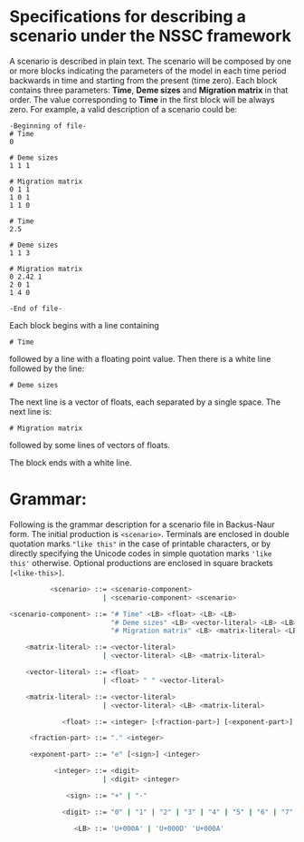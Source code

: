 # Specifications for describing a scenario under the NSSC framework

A scenario is described in plain text. The scenario will be composed by one or more blocks indicating the parameters of the model in each time period backwards in time and starting from the present (time zero). Each block contains three parameters: **Time**, **Deme sizes** and **Migration matrix** in that order. The value corresponding to **Time** in the first block will be always zero. For example, a valid description of a scenario could be:

```
-Beginning of file-
# Time
0

# Deme sizes
1 1 1

# Migration matrix
0 1 1
1 0 1
1 1 0

# Time
2.5

# Deme sizes
1 1 3

# Migration matrix
0 2.42 1
2 0 1
1 4 0

-End of file-
```

  

Each block begins with a line containing

  

```
# Time
```

followed by a line with a floating point value. Then there is a white line followed by the line:

```
# Deme sizes
```

The next line is a vector of floats, each separated by a single space. The next line is:

```
# Migration matrix
```

followed by some lines of vectors of floats.

The block ends with a white line.
 

# Grammar:
Following is the grammar description for a scenario file in Backus-Naur form. The initial production is ```<scenario>```. Terminals are enclosed in double quotation marks ```"like this"``` in the case of printable characters, or by directly specifying the Unicode codes in simple quotation marks ```'like this'``` otherwise. Optional productions are enclosed in square brackets ```[<like-this>]```. 

```bash
          <scenario> ::= <scenario-component> 
                       | <scenario-component> <scenario>

<scenario-component> ::= "# Time" <LB> <float> <LB> <LB>
                         "# Deme sizes" <LB> <vector-literal> <LB> <LB>
                         "# Migration matrix" <LB> <matrix-literal> <LB> <LB>

    <matrix-literal> ::= <vector-literal> 
                       | <vector-literal> <LB> <matrix-literal>

    <vector-literal> ::= <float> 
                       | <float> " " <vector-literal>

    <matrix-literal> ::= <vector-literal> 
                       | <vector-literal> <LB> <matrix-literal>

             <float> ::= <integer> [<fraction-part>] [<exponent-part>]

     <fraction-part> ::= "." <integer>

     <exponent-part> ::= "e" [<sign>] <integer>

           <integer> ::= <digit> 
                       | <digit> <integer>

              <sign> ::= "+" | "-"

             <digit> ::= "0" | "1" | "2" | "3" | "4" | "5" | "6" | "7" | "8" | "9" 

                <LB> ::= 'U+000A' | 'U+000D' 'U+000A'
```
